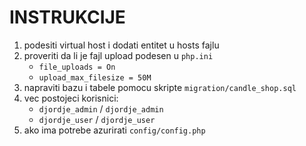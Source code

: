 # INSTRUKCIJE

1. podesiti virtual host i dodati entitet u hosts fajlu
2. proveriti da li je fajl upload podesen u `php.ini`
    - `file_uploads = On`
    - `upload_max_filesize = 50M`
3. napraviti bazu i tabele pomocu skripte `migration/candle_shop.sql`
4. vec postojeci korisnici:
    - `djordje_admin` / `djordje_admin`
    - `djordje_user` / `djordje_user`
5. ako ima potrebe azurirati `config/config.php`